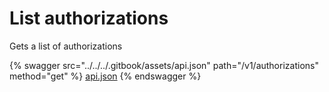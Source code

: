 # List authorizations

Gets a list of authorizations

{% swagger src="../../../.gitbook/assets/api.json" path="/v1/authorizations" method="get" %}
[api.json](../../../.gitbook/assets/api.json)
{% endswagger %}
